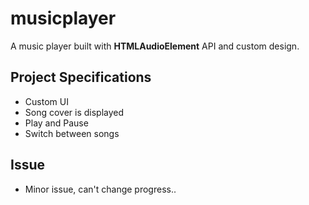 # musicplayer

A music player built with **HTMLAudioElement** API and custom design.

## Project Specifications

+ Custom UI
+ Song cover is displayed
+ Play and Pause
+ Switch between songs

## Issue

+ Minor issue, can't change progress..
